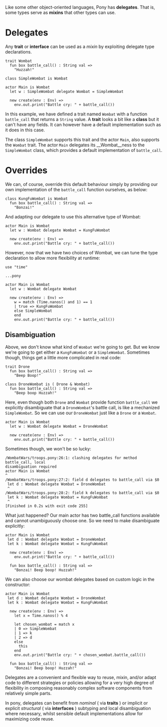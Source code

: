 Like some other object-oriented languages, Pony has __delegates__. That is, some types serve as __mixins__ that other types can use.

# Delegates

Any __trait__ or __interface__ can be used as a _mixin_ by exploiting delegate type declarations.

```pony
trait Wombat
  fun box battle_call() : String val =>
    "Huzzah!"

class SimpleWombat is Wombat

actor Main is Wombat
  let w : SimpleWombat delegate Wombat = SimpleWombat

  new create(env : Env) =>
    env.out.print("Battle cry: " + battle_call())
```

In this example, we have defined a trait named `Wombat` with a function `battle_call` that returns a `String` value. A __trait__ looks a bit like a __class__ but it can't have  any fields. It can however have a default implementation such as it does in this case.

The class `SimpleWombat` supports this trait and the actor `Main`, also supports the `Wombat` trait. The actor `Main` delegates its __Wombat__ness to the `SimpleWombat`  class, which provides a default implementation of `battle_call`.

# Overrides

We can, of course, override this default behaviour simply by providing our own implementation of the `battle_call` function ourselves, as below:

```pony
class KungFuWombat is Wombat
  fun box battle_call() : String val =>
    "Bonzai!"
```

And adapting our delegate to use this alternative type of Wombat:

```pony
actor Main is Wombat
  let w : Wombat delegate Wombat = KungFuWombat

  new create(env : Env) =>
    env.out.print("Battle cry: " + battle_call())
```

However, now that we have two choices of Wombat, we can tune the type declaration to allow more flexibility at runtime:

```pony
use "time"

...pony

actor Main is Wombat
  let w : Wombat delegate Wombat

  new create(env : Env) =>
    w = match (Time.nanos() and 1) == 1
    | true => KungFuWombat
    else SimpleWombat
    end
    env.out.print("Battle cry: " + battle_call())
```

## Disambiguation

Above, we don't know what kind of `Wombat` we're going to get. But we know we're going to get either a `KungFuWombat` or a `SimpleWombat`. Sometimes though, things get a little more complicated in real code:

```pony
trait Drone
  fun box battle_call() : String val =>
    "Beep Boop!"

class DroneWombat is ( Drone & Wombat)
  fun box battle_call() : String val =>
    "Beep boop Huzzah!"
```

Here, even though both `Drone` and `Wombat` provide function `battle_call` we explicitly disambiguate that a `DroneWombat`'s battle call, is like a mechanized `SimpleWombat`. So we can use our `DroneWombat` just like a `Drone` or a `Wombat`.

```pony
actor Main is Wombat
  let w : Wombat delegate Wombat = DroneWombat

  new create(env : Env) =>
    env.out.print("Battle cry: " + battle_call())
```

Sometimes though, we won't be so lucky:

```
/WombatWars/troops.pony:26:1: clashing delegates for method battle_call, local
disambiguation required
actor Main is Wombat
^
/WombatWars/troops.pony:27:2: field d delegates to battle_call via $0
 let d : Wombat delegate Wombat = DroneWombat
 ^
/WombatWars/troops.pony:28:2: field k delegates to battle_call via $0
 let k : Wombat delegate Wombat = KungFuWombat
 ^
[Finished in 0.2s with exit code 255]
```

What just happened? Our main actor has two battle_call functions available and cannot unambiguously choose one. So we need to make disambiguate explicitly:

```pony
actor Main is Wombat
 let d : Wombat delegate Wombat = DroneWombat
 let k : Wombat delegate Wombat = KungFuWombat

  new create(env : Env) =>
    env.out.print("Battle cry: " + battle_call())

  fun box battle_call() : String val =>
    "Bonzai! Beep boop! Huzzah!"
```

We can also choose our wombat delegates based on custom logic in the constructor:

```pony
actor Main is Wombat
 let d : Wombat delegate Wombat = DroneWombat
 let k : Wombat delegate Wombat = KungFuWombat

  new create(env : Env) =>
    let x = Time.nanos() % 4

    let chosen_wombat = match x
    | 0 => SimpleWombat
    | 1 => k
    | 2 => d
    else
      this
    end
    env.out.print("Battle cry: " + chosen_wombat.battle_call())

  fun box battle_call() : String val =>
    "Bonzai! Beep boop! Huzzah!"
```

Delegates are a convenient and flexible way to reuse, mixin, and/or adapt code to different strategies or policies allowing for a very high degree of flexibility in composing reasonably complex software components from relatively simple parts.

In pony, delegates can benefit from _nominal_ ( via __traits__ ) or implicit or explicit _structural_ ( via __interfaces__ ) subtyping and local disambiguation where necessary, whilst sensible default implementations allow for maximizing code reuse.
